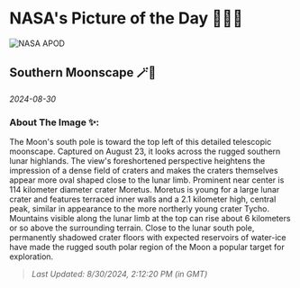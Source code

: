 
# NASA's Picture of the Day 🧑‍🚀💫

  ![NASA APOD](https://apod.nasa.gov/apod/image/2408/lorand_fenyes_hold_0016_Moretus_hegyvidek.jpg)
  
  ## Southern Moonscape 🪄🌌
  
  _2024-08-30_
  
  ### About The Image ✨: 
  
  The Moon's south pole is toward the top left of this detailed telescopic moonscape. Captured on August 23, it looks across the rugged southern lunar highlands. The view's foreshortened perspective heightens the impression of a dense field of craters and makes the craters themselves appear more oval shaped close to the lunar limb. Prominent near center is 114 kilometer diameter crater Moretus. Moretus is young for a large lunar crater and features terraced inner walls and a 2.1 kilometer high, central peak, similar in appearance to the more northerly young crater Tycho. Mountains visible along the lunar limb at the top can rise about 6 kilometers or so above the surrounding terrain. Close to the lunar south pole, permanently shadowed crater floors with expected reservoirs of water-ice have made the rugged south polar region of the Moon a popular target for exploration.
  
  
  
  > _Last Updated: 8/30/2024, 2:12:20 PM (in GMT)_
  